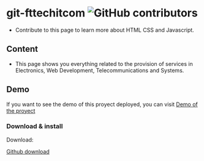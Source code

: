 # git-fttechitcom ![GitHub contributors](https://img.shields.io/github/contributors/pluisfer/git-fttechitcom)

- Contribute to this page to learn more about HTML CSS and Javascript.

## Content

- This page shows you everything related to the provision of services in Electronics, Web Development, Telecommunications and Systems.

## Demo

If you want to see the demo of this proyect deployed, you can visit [Demo of the proyect](https://github.com/pluisfer/)

### Download & install

Download:

[Github download](https://github.com/pluisfer/git-fttechitcom)
